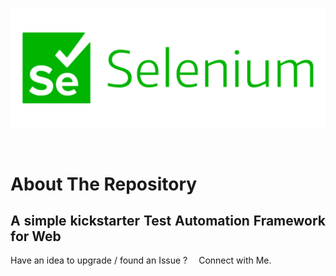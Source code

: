 <p align='center'>
  <a href='https://github.com/SriramanRaji/Java-Programs'>
    <img src='images/selenium_logo.png'>
  </a>
</p>
<br>

# <p style='text-align: justify;'>About The Repository</p>

<h2 style='text-align: justify;'>A simple kickstarter Test Automation Framework for Web</h2>

<p align='justify'> Have an idea to upgrade / found an Issue ? &emsp;<a style='color: coroal; text-decoration:none;' href='https://sriramanraji.github.io/SriramanRaji/contact.html'>Connect with Me.</a></p>
<br>